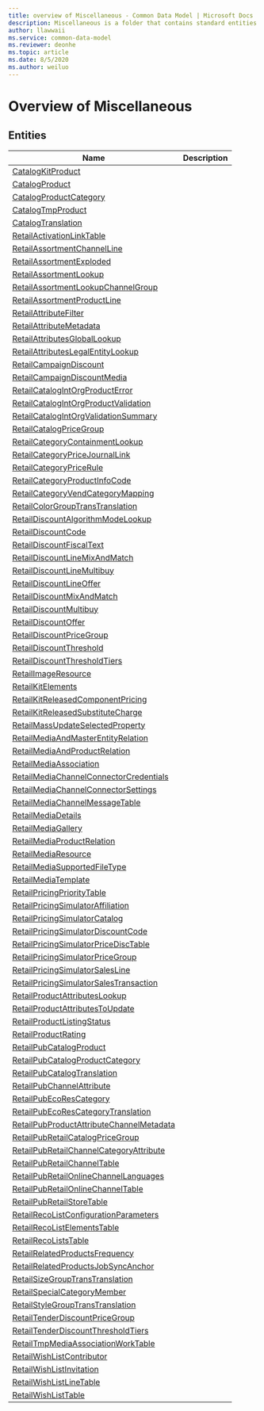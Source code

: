 ```yaml
---
title: overview of Miscellaneous - Common Data Model | Microsoft Docs
description: Miscellaneous is a folder that contains standard entities related to the Common Data Model.
author: llawwaii
ms.service: common-data-model
ms.reviewer: deonhe
ms.topic: article
ms.date: 8/5/2020
ms.author: weiluo
---
```


# Overview of Miscellaneous


## Entities

|Name|Description|
|---|---|
|[CatalogKitProduct](CatalogKitProduct.md)||
|[CatalogProduct](CatalogProduct.md)||
|[CatalogProductCategory](CatalogProductCategory.md)||
|[CatalogTmpProduct](CatalogTmpProduct.md)||
|[CatalogTranslation](CatalogTranslation.md)||
|[RetailActivationLinkTable](RetailActivationLinkTable.md)||
|[RetailAssortmentChannelLine](RetailAssortmentChannelLine.md)||
|[RetailAssortmentExploded](RetailAssortmentExploded.md)||
|[RetailAssortmentLookup](RetailAssortmentLookup.md)||
|[RetailAssortmentLookupChannelGroup](RetailAssortmentLookupChannelGroup.md)||
|[RetailAssortmentProductLine](RetailAssortmentProductLine.md)||
|[RetailAttributeFilter](RetailAttributeFilter.md)||
|[RetailAttributeMetadata](RetailAttributeMetadata.md)||
|[RetailAttributesGlobalLookup](RetailAttributesGlobalLookup.md)||
|[RetailAttributesLegalEntityLookup](RetailAttributesLegalEntityLookup.md)||
|[RetailCampaignDiscount](RetailCampaignDiscount.md)||
|[RetailCampaignDiscountMedia](RetailCampaignDiscountMedia.md)||
|[RetailCatalogIntOrgProductError](RetailCatalogIntOrgProductError.md)||
|[RetailCatalogIntOrgProductValidation](RetailCatalogIntOrgProductValidation.md)||
|[RetailCatalogIntOrgValidationSummary](RetailCatalogIntOrgValidationSummary.md)||
|[RetailCatalogPriceGroup](RetailCatalogPriceGroup.md)||
|[RetailCategoryContainmentLookup](RetailCategoryContainmentLookup.md)||
|[RetailCategoryPriceJournalLink](RetailCategoryPriceJournalLink.md)||
|[RetailCategoryPriceRule](RetailCategoryPriceRule.md)||
|[RetailCategoryProductInfoCode](RetailCategoryProductInfoCode.md)||
|[RetailCategoryVendCategoryMapping](RetailCategoryVendCategoryMapping.md)||
|[RetailColorGroupTransTranslation](RetailColorGroupTransTranslation.md)||
|[RetailDiscountAlgorithmModeLookup](RetailDiscountAlgorithmModeLookup.md)||
|[RetailDiscountCode](RetailDiscountCode.md)||
|[RetailDiscountFiscalText](RetailDiscountFiscalText.md)||
|[RetailDiscountLineMixAndMatch](RetailDiscountLineMixAndMatch.md)||
|[RetailDiscountLineMultibuy](RetailDiscountLineMultibuy.md)||
|[RetailDiscountLineOffer](RetailDiscountLineOffer.md)||
|[RetailDiscountMixAndMatch](RetailDiscountMixAndMatch.md)||
|[RetailDiscountMultibuy](RetailDiscountMultibuy.md)||
|[RetailDiscountOffer](RetailDiscountOffer.md)||
|[RetailDiscountPriceGroup](RetailDiscountPriceGroup.md)||
|[RetailDiscountThreshold](RetailDiscountThreshold.md)||
|[RetailDiscountThresholdTiers](RetailDiscountThresholdTiers.md)||
|[RetailImageResource](RetailImageResource.md)||
|[RetailKitElements](RetailKitElements.md)||
|[RetailKitReleasedComponentPricing](RetailKitReleasedComponentPricing.md)||
|[RetailKitReleasedSubstituteCharge](RetailKitReleasedSubstituteCharge.md)||
|[RetailMassUpdateSelectedProperty](RetailMassUpdateSelectedProperty.md)||
|[RetailMediaAndMasterEntityRelation](RetailMediaAndMasterEntityRelation.md)||
|[RetailMediaAndProductRelation](RetailMediaAndProductRelation.md)||
|[RetailMediaAssociation](RetailMediaAssociation.md)||
|[RetailMediaChannelConnectorCredentials](RetailMediaChannelConnectorCredentials.md)||
|[RetailMediaChannelConnectorSettings](RetailMediaChannelConnectorSettings.md)||
|[RetailMediaChannelMessageTable](RetailMediaChannelMessageTable.md)||
|[RetailMediaDetails](RetailMediaDetails.md)||
|[RetailMediaGallery](RetailMediaGallery.md)||
|[RetailMediaProductRelation](RetailMediaProductRelation.md)||
|[RetailMediaResource](RetailMediaResource.md)||
|[RetailMediaSupportedFileType](RetailMediaSupportedFileType.md)||
|[RetailMediaTemplate](RetailMediaTemplate.md)||
|[RetailPricingPriorityTable](RetailPricingPriorityTable.md)||
|[RetailPricingSimulatorAffiliation](RetailPricingSimulatorAffiliation.md)||
|[RetailPricingSimulatorCatalog](RetailPricingSimulatorCatalog.md)||
|[RetailPricingSimulatorDiscountCode](RetailPricingSimulatorDiscountCode.md)||
|[RetailPricingSimulatorPriceDiscTable](RetailPricingSimulatorPriceDiscTable.md)||
|[RetailPricingSimulatorPriceGroup](RetailPricingSimulatorPriceGroup.md)||
|[RetailPricingSimulatorSalesLine](RetailPricingSimulatorSalesLine.md)||
|[RetailPricingSimulatorSalesTransaction](RetailPricingSimulatorSalesTransaction.md)||
|[RetailProductAttributesLookup](RetailProductAttributesLookup.md)||
|[RetailProductAttributesToUpdate](RetailProductAttributesToUpdate.md)||
|[RetailProductListingStatus](RetailProductListingStatus.md)||
|[RetailProductRating](RetailProductRating.md)||
|[RetailPubCatalogProduct](RetailPubCatalogProduct.md)||
|[RetailPubCatalogProductCategory](RetailPubCatalogProductCategory.md)||
|[RetailPubCatalogTranslation](RetailPubCatalogTranslation.md)||
|[RetailPubChannelAttribute](RetailPubChannelAttribute.md)||
|[RetailPubEcoResCategory](RetailPubEcoResCategory.md)||
|[RetailPubEcoResCategoryTranslation](RetailPubEcoResCategoryTranslation.md)||
|[RetailPubProductAttributeChannelMetadata](RetailPubProductAttributeChannelMetadata.md)||
|[RetailPubRetailCatalogPriceGroup](RetailPubRetailCatalogPriceGroup.md)||
|[RetailPubRetailChannelCategoryAttribute](RetailPubRetailChannelCategoryAttribute.md)||
|[RetailPubRetailChannelTable](RetailPubRetailChannelTable.md)||
|[RetailPubRetailOnlineChannelLanguages](RetailPubRetailOnlineChannelLanguages.md)||
|[RetailPubRetailOnlineChannelTable](RetailPubRetailOnlineChannelTable.md)||
|[RetailPubRetailStoreTable](RetailPubRetailStoreTable.md)||
|[RetailRecoListConfigurationParameters](RetailRecoListConfigurationParameters.md)||
|[RetailRecoListElementsTable](RetailRecoListElementsTable.md)||
|[RetailRecoListsTable](RetailRecoListsTable.md)||
|[RetailRelatedProductsFrequency](RetailRelatedProductsFrequency.md)||
|[RetailRelatedProductsJobSyncAnchor](RetailRelatedProductsJobSyncAnchor.md)||
|[RetailSizeGroupTransTranslation](RetailSizeGroupTransTranslation.md)||
|[RetailSpecialCategoryMember](RetailSpecialCategoryMember.md)||
|[RetailStyleGroupTransTranslation](RetailStyleGroupTransTranslation.md)||
|[RetailTenderDiscountPriceGroup](RetailTenderDiscountPriceGroup.md)||
|[RetailTenderDiscountThresholdTiers](RetailTenderDiscountThresholdTiers.md)||
|[RetailTmpMediaAssociationWorkTable](RetailTmpMediaAssociationWorkTable.md)||
|[RetailWishListContributor](RetailWishListContributor.md)||
|[RetailWishListInvitation](RetailWishListInvitation.md)||
|[RetailWishListLineTable](RetailWishListLineTable.md)||
|[RetailWishListTable](RetailWishListTable.md)||
